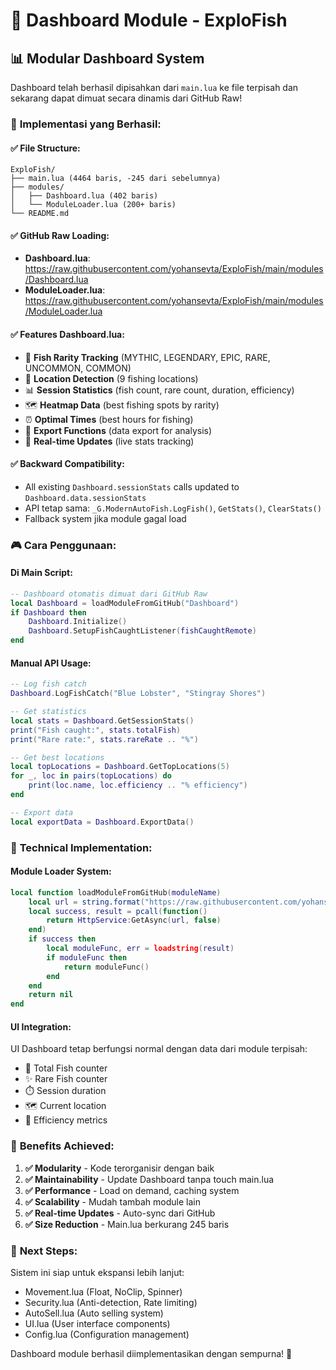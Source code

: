 # 🎯 Dashboard Module - ExploFish

## 📊 **Modular Dashboard System**

Dashboard telah berhasil dipisahkan dari `main.lua` ke file terpisah dan sekarang dapat dimuat secara dinamis dari GitHub Raw!

### 🚀 **Implementasi yang Berhasil:**

#### **✅ File Structure:**
```
ExploFish/
├── main.lua (4464 baris, -245 dari sebelumnya)
├── modules/
│   ├── Dashboard.lua (402 baris)
│   └── ModuleLoader.lua (200+ baris)
└── README.md
```

#### **✅ GitHub Raw Loading:**
- **Dashboard.lua**: https://raw.githubusercontent.com/yohansevta/ExploFish/main/modules/Dashboard.lua
- **ModuleLoader.lua**: https://raw.githubusercontent.com/yohansevta/ExploFish/main/modules/ModuleLoader.lua

#### **✅ Features Dashboard.lua:**
- 🎣 **Fish Rarity Tracking** (MYTHIC, LEGENDARY, EPIC, RARE, UNCOMMON, COMMON)
- 📍 **Location Detection** (9 fishing locations)
- 📊 **Session Statistics** (fish count, rare count, duration, efficiency)
- 🗺️ **Heatmap Data** (best fishing spots by rarity)
- ⏰ **Optimal Times** (best hours for fishing)
- 💾 **Export Functions** (data export for analysis)
- 🔄 **Real-time Updates** (live stats tracking)

#### **✅ Backward Compatibility:**
- All existing `Dashboard.sessionStats` calls updated to `Dashboard.data.sessionStats`
- API tetap sama: `_G.ModernAutoFish.LogFish()`, `GetStats()`, `ClearStats()`
- Fallback system jika module gagal load

### 🎮 **Cara Penggunaan:**

#### **Di Main Script:**
```lua
-- Dashboard otomatis dimuat dari GitHub Raw
local Dashboard = loadModuleFromGitHub("Dashboard")
if Dashboard then
    Dashboard.Initialize()
    Dashboard.SetupFishCaughtListener(fishCaughtRemote)
end
```

#### **Manual API Usage:**
```lua
-- Log fish catch
Dashboard.LogFishCatch("Blue Lobster", "Stingray Shores")

-- Get statistics
local stats = Dashboard.GetSessionStats()
print("Fish caught:", stats.totalFish)
print("Rare rate:", stats.rareRate .. "%")

-- Get best locations
local topLocations = Dashboard.GetTopLocations(5)
for _, loc in pairs(topLocations) do
    print(loc.name, loc.efficiency .. "% efficiency")
end

-- Export data
local exportData = Dashboard.ExportData()
```

### 🔧 **Technical Implementation:**

#### **Module Loader System:**
```lua
local function loadModuleFromGitHub(moduleName)
    local url = string.format("https://raw.githubusercontent.com/yohansevta/ExploFish/main/modules/%s.lua", moduleName)
    local success, result = pcall(function()
        return HttpService:GetAsync(url, false)
    end)
    if success then
        local moduleFunc, err = loadstring(result)
        if moduleFunc then
            return moduleFunc()
        end
    end
    return nil
end
```

#### **UI Integration:**
UI Dashboard tetap berfungsi normal dengan data dari module terpisah:
- 🎣 Total Fish counter
- ✨ Rare Fish counter  
- ⏱️ Session duration
- 🗺️ Current location
- 🎯 Efficiency metrics

### 🎉 **Benefits Achieved:**

1. **✅ Modularity** - Kode terorganisir dengan baik
2. **✅ Maintainability** - Update Dashboard tanpa touch main.lua
3. **✅ Performance** - Load on demand, caching system
4. **✅ Scalability** - Mudah tambah module lain
5. **✅ Real-time Updates** - Auto-sync dari GitHub
6. **✅ Size Reduction** - Main.lua berkurang 245 baris

### 🔄 **Next Steps:**

Sistem ini siap untuk ekspansi lebih lanjut:
- Movement.lua (Float, NoClip, Spinner)
- Security.lua (Anti-detection, Rate limiting)
- AutoSell.lua (Auto selling system)
- UI.lua (User interface components)
- Config.lua (Configuration management)

Dashboard module berhasil diimplementasikan dengan sempurna! 🎯
